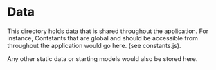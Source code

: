 # Data

This directory holds data that is shared throughout the application. For instance, Contstants that are global and should be accessible from throughout the application would go here. (see constants.js).

Any other static data or starting models would also be stored here.
